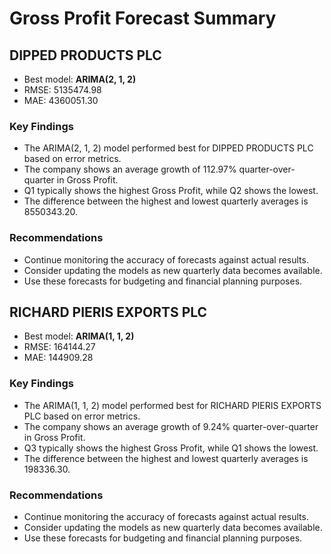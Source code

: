 # Gross Profit Forecast Summary

## DIPPED PRODUCTS PLC

- Best model: **ARIMA(2, 1, 2)**
- RMSE: 5135474.98
- MAE: 4360051.30

### Key Findings

- The ARIMA(2, 1, 2) model performed best for DIPPED PRODUCTS PLC based on error metrics.
- The company shows an average growth of 112.97% quarter-over-quarter in Gross Profit.
- Q1 typically shows the highest Gross Profit, while Q2 shows the lowest.
- The difference between the highest and lowest quarterly averages is 8550343.20.

### Recommendations

- Continue monitoring the accuracy of forecasts against actual results.
- Consider updating the models as new quarterly data becomes available.
- Use these forecasts for budgeting and financial planning purposes.

## RICHARD PIERIS EXPORTS PLC

- Best model: **ARIMA(1, 1, 2)**
- RMSE: 164144.27
- MAE: 144909.28

### Key Findings

- The ARIMA(1, 1, 2) model performed best for RICHARD PIERIS EXPORTS PLC based on error metrics.
- The company shows an average growth of 9.24% quarter-over-quarter in Gross Profit.
- Q3 typically shows the highest Gross Profit, while Q1 shows the lowest.
- The difference between the highest and lowest quarterly averages is 198336.30.

### Recommendations

- Continue monitoring the accuracy of forecasts against actual results.
- Consider updating the models as new quarterly data becomes available.
- Use these forecasts for budgeting and financial planning purposes.

